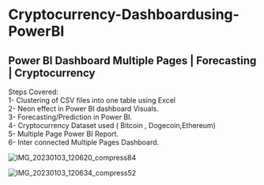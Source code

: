 # Cryptocurrency-Dashboardusing-PowerBI
## Power BI Dashboard Multiple Pages | Forecasting | Cryptocurrency
Steps Covered:    
1- Clustering of CSV files into one table using Excel   
2- Neon effect in Power BI dashboard Visuals.   
3- Forecasting/Prediction in Power BI.    
4- Cryptocurrency Dataset used ( Bitcoin , Dogecoin,Ethereum)    
5- Multiple Page Power BI Report.    
6- Inter connected Multiple Pages Dashboard.    




![IMG_20230103_120620_compress84](https://user-images.githubusercontent.com/100993371/210313856-9b788940-6aa6-446c-a661-ca05614ba6bd.jpg)




![IMG_20230103_120634_compress52](https://user-images.githubusercontent.com/100993371/210313702-6d967146-dec2-41cd-9193-3bfcff202f83.jpg)

